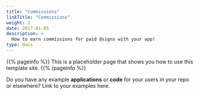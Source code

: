 ```yaml
---
title: "Commissions"
linkTitle: "Commissions"
weight: 2
date: 2017-01-05
description: >
  How to earn commissions for paid @signs with your app!
type: docs
---
```


{{% pageinfo %}}
This is a placeholder page that shows you how to use this template site.
{{% /pageinfo %}}

Do you have any example **applications** or **code** for your users in your repo or elsewhere? Link to your examples here.


